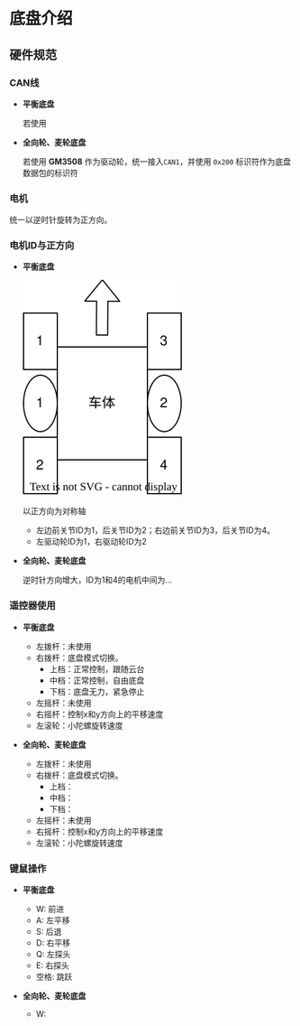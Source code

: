 # 底盘介绍
## 硬件规范
### CAN线
- **平衡底盘**

  若使用

- **全向轮、麦轮底盘**

  若使用 **GM3508** 作为驱动轮，统一接入`CAN1`，并使用 `0x200` 标识符作为底盘数据包的标识符

### 电机
统一以逆时针旋转为正方向。

### 电机ID与正方向
- **平衡底盘**
  
  ![balance_id](../../doc/pic/balance_id.svg)
  
  以正方向为对称轴
  - 左边前关节ID为1，后关节ID为2；右边前关节ID为3，后关节ID为4。
  - 左驱动轮ID为1，右驱动轮ID为2

- **全向轮、麦轮底盘**

  逆时针方向增大，ID为1和4的电机中间为...


### 遥控器使用
- **平衡底盘**
  - 左拨杆：未使用
  - 右拨杆：底盘模式切换。
    - 上档：正常控制，跟随云台
    - 中档：正常控制，自由底盘
    - 下档：底盘无力，紧急停止
  - 左摇杆：未使用
  - 右摇杆：控制x和y方向上的平移速度
  - 左滚轮：小陀螺旋转速度

- **全向轮、麦轮底盘**
  - 左拨杆：未使用
  - 右拨杆：底盘模式切换。
    - 上档： 
    - 中档：
    - 下档：
  - 左摇杆：未使用
  - 右摇杆：控制x和y方向上的平移速度
  - 左滚轮：小陀螺旋转速度

### 键鼠操作
- **平衡底盘**
  - W: 前进
  - A: 左平移
  - S: 后退
  - D: 右平移
  - Q: 左探头
  - E: 右探头
  - 空格: 跳跃

- **全向轮、麦轮底盘**
  - W: 
